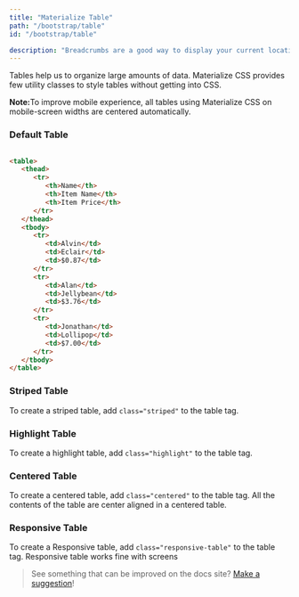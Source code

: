 ```yaml
---
title: "Materialize Table"
path: "/bootstrap/table"
id: "/bootstrap/table"

description: "Breadcrumbs are a good way to display your current location. This is usually used when you have multiple layers of content."
---
```


Tables help us to organize large amounts of data. Materialize CSS provides few utility classes to style tables without getting into CSS. 

<div class="betanote">
<p><strong>Note:</strong>To improve mobile experience, all tables using Materialize CSS on mobile-screen widths are centered automatically.</p>
</div>

### Default Table



```html

<table>
   <thead>
      <tr>
         <th>Name</th>
         <th>Item Name</th>
         <th>Item Price</th>
      </tr>
   </thead>
   <tbody>
      <tr>
         <td>Alvin</td>
         <td>Eclair</td>
         <td>$0.87</td>
      </tr>
      <tr>
         <td>Alan</td>
         <td>Jellybean</td>
         <td>$3.76</td>
      </tr>
      <tr>
         <td>Jonathan</td>
         <td>Lollipop</td>
         <td>$7.00</td>
      </tr>
   </tbody>
</table>
```
	
### Striped Table

To create a striped table, add `class="striped"` to the table tag. 

### Highlight Table

To create a highlight table, add `class="highlight"` to the table tag.

### Centered Table

To create a centered table, add `class="centered"` to the table tag. All the contents of the table are center aligned in a centered table.


### Responsive Table

To create a Responsive table, add `class="responsive-table"` to the table tag. Responsive table works fine with screens 


>See something that can be improved on the docs site? [Make a suggestion](/programs/edit-the-doc-site.html)!
